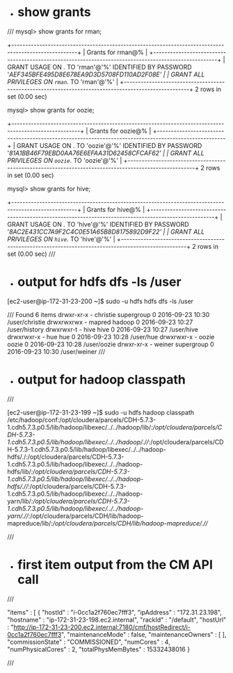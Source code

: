 
* # show grants

///
mysql> show grants for rman;

+-----------------------------------------------------------------------------------------------------+
| Grants for rman@%                                                                                   |
+-----------------------------------------------------------------------------------------------------+
| GRANT USAGE ON *.* TO 'rman'@'%' IDENTIFIED BY PASSWORD '*AEF345BFE495D8E678EA9D3D5708FD110AD2F08E' |
| GRANT ALL PRIVILEGES ON `rman`.* TO 'rman'@'%'                                                      |
+-----------------------------------------------------------------------------------------------------+
2 rows in set (0.00 sec)

mysql> show grants for oozie;

+------------------------------------------------------------------------------------------------------+
| Grants for oozie@%                                                                                   |
+------------------------------------------------------------------------------------------------------+
| GRANT USAGE ON *.* TO 'oozie'@'%' IDENTIFIED BY PASSWORD '*81A1BB46F79EBD0AA76E6EFAA31D62458CFCAF62' |
| GRANT ALL PRIVILEGES ON `oozie`.* TO 'oozie'@'%'                                                     |
+------------------------------------------------------------------------------------------------------+
2 rows in set (0.00 sec)

mysql> show grants for hive;

+-----------------------------------------------------------------------------------------------------+
| Grants for hive@%                                                                                   |
+-----------------------------------------------------------------------------------------------------+
| GRANT USAGE ON *.* TO 'hive'@'%' IDENTIFIED BY PASSWORD '*8AC2E431CC7A9F2C4C0E51A65B8D8175892D9F22' |
| GRANT ALL PRIVILEGES ON `hive`.* TO 'hive'@'%'                                                      |
+-----------------------------------------------------------------------------------------------------+
2 rows in set (0.00 sec)
///

* # output for hdfs dfs -ls /user

[ec2-user@ip-172-31-23-200 ~]$ sudo -u hdfs hdfs dfs -ls /user

///
Found 6 items
drwxr-xr-x   - christie supergroup          0 2016-09-23 10:30 /user/christie
drwxrwxrwx   - mapred   hadoop              0 2016-09-23 10:27 /user/history
drwxrwxr-t   - hive     hive                0 2016-09-23 10:27 /user/hive
drwxrwxr-x   - hue      hue                 0 2016-09-23 10:28 /user/hue
drwxrwxr-x   - oozie    oozie               0 2016-09-23 10:28 /user/oozie
drwxr-xr-x   - weiner   supergroup          0 2016-09-23 10:30 /user/weiner
///
 

* # output for hadoop classpath

///

[ec2-user@ip-172-31-23-199 ~]$ sudo -u hdfs hadoop classpath
/etc/hadoop/conf:/opt/cloudera/parcels/CDH-5.7.3-1.cdh5.7.3.p0.5/lib/hadoop/libexec/../../hadoop/lib/*:/opt/cloudera/parcels/CDH-5.7.3-1.cdh5.7.3.p0.5/lib/hadoop/libexec/../../hadoop/.//*:/opt/cloudera/parcels/CDH-5.7.3-1.cdh5.7.3.p0.5/lib/hadoop/libexec/../../hadoop-hdfs/./:/opt/cloudera/parcels/CDH-5.7.3-1.cdh5.7.3.p0.5/lib/hadoop/libexec/../../hadoop-hdfs/lib/*:/opt/cloudera/parcels/CDH-5.7.3-1.cdh5.7.3.p0.5/lib/hadoop/libexec/../../hadoop-hdfs/.//*:/opt/cloudera/parcels/CDH-5.7.3-1.cdh5.7.3.p0.5/lib/hadoop/libexec/../../hadoop-yarn/lib/*:/opt/cloudera/parcels/CDH-5.7.3-1.cdh5.7.3.p0.5/lib/hadoop/libexec/../../hadoop-yarn/.//*:/opt/cloudera/parcels/CDH/lib/hadoop-mapreduce/lib/*:/opt/cloudera/parcels/CDH/lib/hadoop-mapreduce/.//*

///


* # first item output from the CM API call

///

"items" : [ {
    "hostId" : "i-0cc1a2f760ec7fff3",
    "ipAddress" : "172.31.23.198",
    "hostname" : "ip-172-31-23-198.ec2.internal",
    "rackId" : "/default",
    "hostUrl" : "http://ip-172-31-23-200.ec2.internal:7180/cmf/hostRedirect/i-0cc1a2f760ec7fff3",
    "maintenanceMode" : false,
    "maintenanceOwners" : [ ],
    "commissionState" : "COMMISSIONED",
    "numCores" : 4,
    "numPhysicalCores" : 2,
    "totalPhysMemBytes" : 15332438016
  }
  
  ///